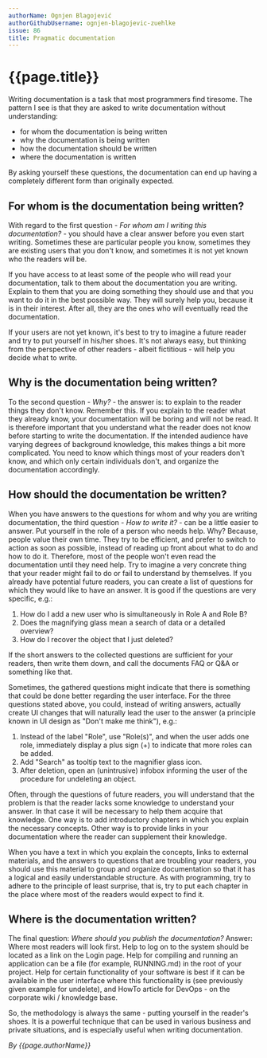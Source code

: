 ```yaml
---
authorName: Ognjen Blagojević
authorGithubUsername: ognjen-blagojevic-zuehlke
issue: 86
title: Pragmatic documentation
---
```

# {{page.title}}

Writing documentation is a task that most programmers find tiresome. The pattern I see is that they are asked to write documentation without understanding:
* for whom the documentation is being written
* why the documentation is being written
* how the documentation should be written
* where the documentation is written

By asking yourself these questions, the documentation can end up having a completely different form than originally expected.

## For whom is the documentation being written?
  
With regard to the first question - _For whom am I writing this documentation?_ - you should have a clear answer before you even start writing. Sometimes these are particular people you know, sometimes they are existing users that you don't know, and sometimes it is not yet known who the readers will be.

If you have access to at least some of the people who will read your documentation, talk to them about the documentation you are writing. Explain to them that you are doing something they should use and that you want to do it in the best possible way. They will surely help you, because it is in their interest. After all, they are the ones who will eventually read the documentation.

If your users are not yet known, it's best to try to imagine a future reader and try to put yourself in his/her shoes. It's not always easy, but thinking from the perspective of other readers - albeit fictitious - will help you decide what to write.

## Why is the documentation being written?

To the second question - _Why?_ - the answer is: to explain to the reader things they don't know. Remember this. If you explain to the reader what they already know, your documentation will be boring and will not be read. It is therefore important that you understand what the reader does not know before starting to write the documentation. If the intended audience have varying degrees of background knowledge, this makes things a bit more complicated. You need to know which things most of your readers don't know, and which only certain individuals don't, and organize the documentation accordingly.

## How should the documentation be written?

When you have answers to the questions for whom and why you are writing documentation, the third question - _How to write it?_ - can be a little easier to answer. Put yourself in the role of a person who needs help. Why? Because, people value their own time. They try to be efficient, and prefer to switch to action as soon as possible, instead of reading up front about what to do and how to do it. Therefore, most of the people won't even read the documentation until they need help. Try to imagine a very concrete thing that your reader might fail to do or fail to understand by themselves. If you already have potential future readers, you can create a list of questions for which they would like to have an answer. It is good if the questions are very specific, e.g.:

1. How do I add a new user who is simultaneously in Role A and Role B?
2. Does the magnifying glass mean a search of data or a detailed overview?
3. How do I recover the object that I just deleted?

If the short answers to the collected questions are sufficient for your readers, then write them down, and call the documents FAQ or Q&A or something like that. 

Sometimes, the gathered questions might indicate that there is something that could be done better regarding the user interface. For the three questions stated above, you could, instead of writing answers, actually create UI changes that will naturally lead the user to the answer (a principle known in UI design as "Don't make me think"), e.g.:

1. Instead of the label "Role", use "Role(s)", and when the user adds one role, immediately display a plus sign (+) to indicate that more roles can be added.
2. Add "Search" as tooltip text to the magnifier glass icon.
3. After deletion, open an (unintrusive) infobox informing the user of the procedure for undeleting an object.

Often, through the questions of future readers, you will understand that the problem is that the reader lacks some knowledge to understand your answer. In that case it will be necessary to help them acquire that knowledge. One way is to add introductory chapters in which you explain the necessary concepts. Other way is to provide links in your documentation where the reader can supplement their knowledge.

When you have a text in which you explain the concepts, links to external materials, and the answers to questions that are troubling your readers, you should use this material to group and organize documentation so that it has a logical and easily understandable structure. As with programming, try to adhere to the principle of least surprise, that is, try to put each chapter in the place where most of the readers would expect to find it.

## Where is the documentation written?

The final question: _Where should you publish the documentation?_ Answer: Where most readers will look first. Help to log on to the system should be located as a link on the Login page. Help for compiling and running an application can be a file (for example, RUNNING.md) in the root of your project. Help for certain functionality of your software is best if it can be available in the user interface where this functionality is (see previously given example for undelete), and HowTo article for DevOps - on the corporate wiki / knowledge base.

So, the methodology is always the same - putting yourself in the reader's shoes. It is a powerful technique that can be used in various business and private situations, and is especially useful when writing documentation.

*By {{page.authorName}}*
